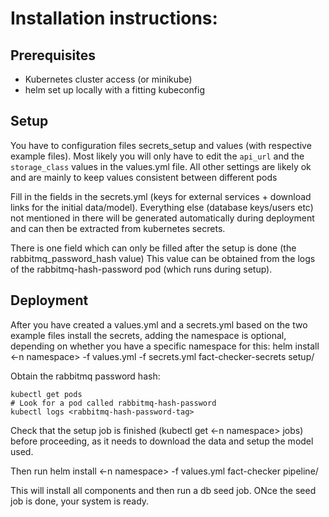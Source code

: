 # Installation instructions:

## Prerequisites

- Kubernetes cluster access (or minikube)
- helm set up locally with a fitting kubeconfig

## Setup

You have to configuration files secrets_setup and values (with respective example files).
Most likely you will only have to edit the `api_url` and the `storage_class` values in the values.yml file.
All other settings are likely ok and are mainly to keep values consistent between different pods

Fill in the fields in the secrets.yml (keys for external services + download links for the initial data/model). Everything else (database keys/users etc) not mentioned in there will be generated automatically during deployment and can then be extracted from kubernetes secrets.

There is one field which can only be filled after the setup is done (the rabbitmq_password_hash value)
This value can be obtained from the logs of the rabbitmq-hash-password pod (which runs during setup).

## Deployment

After you have created a values.yml and a secrets.yml based on the two example files install the secrets, adding the namespace is optional, depending on whether you have a specific namespace for this:
helm install <-n namespace> -f values.yml -f secrets.yml fact-checker-secrets setup/

Obtain the rabbitmq password hash:

```
kubectl get pods
# Look for a pod called rabbitmq-hash-password
kubectl logs <rabbitmq-hash-password-tag>
```

Check that the setup job is finished (kubectl get <-n namespace> jobs) before proceeding, as it needs to download the data and setup the model used.

Then run
helm install <-n namespace> -f values.yml fact-checker pipeline/

This will install all components and then run a db seed job. ONce the seed job is done, your system is ready.
